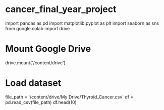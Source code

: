 # cancer_final_year_project
import pandas as pd
import matplotlib.pyplot as plt
import seaborn as sns
from google.colab import drive
# Mount Google Drive
drive.mount('/content/drive')
# Load dataset
file_path = '/content/drive/My Drive/Thyroid_Cancer.csv'
df = pd.read_csv(file_path)
df.head(10)
